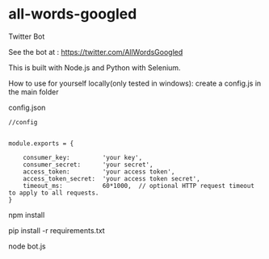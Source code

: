 # all-words-googled
Twitter Bot

See the bot at : https://twitter.com/AllWordsGoogled


This is built with Node.js and Python with Selenium.



How to use for yourself locally(only tested in windows):
    create a config.js in the main folder

config.json

    //config


    module.exports = {
	
	    consumer_key:         'your key',
	    consumer_secret:      'your secret',
	    access_token:         'your access token',
	    access_token_secret:  'your access token secret',
	    timeout_ms:           60*1000,  // optional HTTP request timeout to apply to all requests. 
	}


npm install

pip install -r requirements.txt

node bot.js
